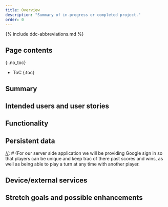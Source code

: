 ```yaml
---
title: Overview
description: "Summary of in-progress or completed project."
order: 0
---
```


{% include ddc-abbreviations.md %}

## Page contents
{:.no_toc}

- ToC
{:toc}

## Summary

[//]: # (TODO Replace this paragraph with one or more paragraphs summarizing the purpose and operation of the Android app you propose to develop in this project.)

## Intended users and user stories

[//]: # (If you are a person who likes to play strategy games while with some friends or in your free time, you may want to play fireman in order to keep everyone busy while having fun and learn something about real fires.)
[//]: # (As a person who has always played board games with strategy involved, I enjoy a game that can be quick yet entertaining, I play fireman to keep my mind busy as well as allowing my brain to work through tough problems.)

## Functionality

[//]: # (TODO List &#40;using a bullet list---or ordered list, if order is relevant&#41; the key functional aspects that will be provided by the app---i.e., tell us what the user will be able to do using the app. This should not simply be a re-statement of the [summary]&#40;#summary&#41;, but should instead provide a more specific articulation of the functionality and user experience. )

## Persistent data

[//]: # (For our server side application we will be providing Google sign in so that players can be unique and keep trac of there past scores and wins, as well as being able to play a turn at any time with another player.

## Device/external services

[//]: # (TODO If the client component will need to access special services of the client device &#40;e.g., sensors, contacts, messaging&#41;, list them here using a bullet list. Also, if the client component will need to access already-existing external services &#40;e.g., real-time weather data, Open Movie Database, Open Trivia Database&#41;, those should also be listed here.)

## Stretch goals and possible enhancements 

[//]: # (TODO If you can identify functional elements of the software that you think might not be achievable in the scope of the project, but which would nonetheless add significant value if you were able to include them, list them here. For now, we recommend listing them in order of complexity/amount of work, from the least to the most.)
